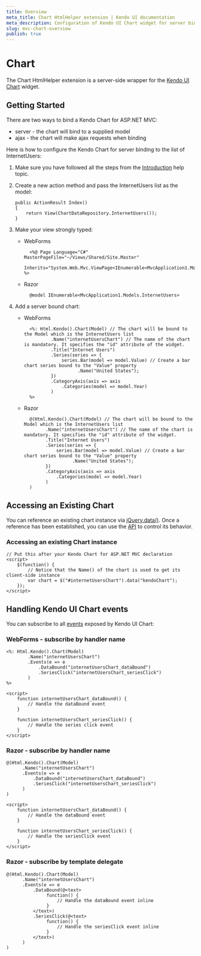 ```yaml
---
title: Overview
meta_title: Chart HtmlHelper extension | Kendo UI documentation
meta_description: Configuration of Kendo UI Chart widget for server binding in quick steps, add Chart HtmlHelper extension, manipulate Kendo UI chart events.
slug: mvc-chart-overview
publish: true
---
```


# Chart

The Chart HtmlHelper extension is a server-side wrapper for the [Kendo UI Chart](/kendo-ui/api/dataviz/chart) widget.

## Getting Started

There are two ways to bind a Kendo Chart for ASP.NET MVC:

*   server - the chart will bind to a supplied model
*   ajax - the chart will make ajax requests when binding

Here is how to configure the Kendo Chart for server binding to the list of InternetUsers:

1.  Make sure you have followed all the steps from the [Introduction](/kendo-ui/getting-started/using-kendo-with/aspnet-mvc/introduction) help topic.

2.  Create a new action method and pass the InternetUsers list as the model:

        public ActionResult Index()
        {
            return View(ChartDataRepository.InternetUsers());
        }

3.  Make your view strongly typed:
    - WebForms

            <%@ Page Language="C#" MasterPageFile="~/Views/Shared/Site.Master"
               Inherits="System.Web.Mvc.ViewPage<IEnumerable<MvcApplication1.Models.InternetUsers>>" %>
    - Razor

            @model IEnumerable<MvcApplication1.Models.InternetUsers>
4.  Add a server bound chart:
    - WebForms

            <%: Html.Kendo().Chart(Model) // The chart will be bound to the Model which is the InternetUsers list
                    .Name("internetUsersChart") // The name of the chart is mandatory. It specifies the "id" attribute of the widget.
                    .Title("Internet Users")
                    .Series(series => {
                        series.Bar(model => model.Value) // Create a bar chart series bound to the "Value" property
                              .Name("United States");
                    })
                    .CategoryAxis(axis => axis
                        .Categories(model => model.Year)
                    )
            %>
    - Razor

            @(Html.Kendo().Chart(Model) // The chart will be bound to the Model which is the InternetUsers list
                  .Name("internetUsersChart") // The name of the chart is mandatory. It specifies the "id" attribute of the widget.
                  .Title("Internet Users")
                  .Series(series => {
                      series.Bar(model => model.Value) // Create a bar chart series bound to the "Value" property
                            .Name("United States");
                  })
                  .CategoryAxis(axis => axis
                      .Categories(model => model.Year)
                  )
            )

## Accessing an Existing Chart

You can reference an existing chart instance via [jQuery.data()](http://api.jquery.com/jQuery.data/).
Once a reference has been established, you can use the [API](/kendo-ui/api/dataviz/chart#methods) to control its behavior.

### Accessing an existing Chart instance

    // Put this after your Kendo Chart for ASP.NET MVC declaration
    <script>
        $(function() {
            // Notice that the Name() of the chart is used to get its client-side instance
            var chart = $("#internetUsersChart").data("kendoChart");
        });
    </script>

## Handling Kendo UI Chart events

You can subscribe to all [events](/kendo-ui/api/dataviz/chart#events) exposed by Kendo UI Chart:


### WebForms - subscribe by handler name

    <%: Html.Kendo().Chart(Model)
            .Name("internetUsersChart")
            .Events(e => e
                .DataBound("internetUsersChart_dataBound")
                .SeriesClick("internetUsersChart_seriesClick")
            )
    %>

    <script>
        function internetUsersChart_dataBound() {
            // Handle the dataBound event
        }

        function internetUsersChart_seriesClick() {
            // Handle the series click event
        }
    </script>


### Razor - subscribe by handler name

    @(Html.Kendo().Chart(Model)
          .Name("internetUsersChart")
          .Events(e => e
              .DataBound("internetUsersChart_dataBound")
              .SeriesClick("internetUsersChart_seriesClick")
          )
    )

    <script>
        function internetUsersChart_dataBound() {
            // Handle the dataBound event
        }

        function internetUsersChart_seriesClick() {
            // Handle the seriesClick event
        }
    </script>


### Razor - subscribe by template delegate

    @(Html.Kendo().Chart(Model)
          .Name("internetUsersChart")
          .Events(e => e
              .DataBound(@<text>
                   function() {
                       // Handle the dataBound event inline
                   }
              </text>)
              .SeriesClick(@<text>
                   function() {
                       // Handle the seriesClick event inline
                   }
              </text>)
          )
    )

